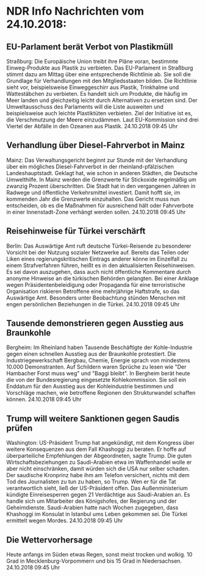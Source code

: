 # NDR Info Nachrichten vom 24.10.2018:


## EU-Parlament berät Verbot von Plastikmüll
Straßburg:	Die Europäische Union treibt ihre Pläne voran, bestimmte Einweg-Produkte aus Plastik zu verbieten. Das EU-Parlament in Straßburg stimmt dazu am Mittag über eine entsprechende Richtlinie ab. Sie soll die Grundlage für Verhandlungen mit den Mitgliedsstaaten bilden. Die Richtlinie sieht vor, beispielsweise Einweggeschirr aus Plastik, Trinkhalme und Wattestäbchen zu verbieten. Es handelt sich um Produkte, die häufig im Meer landen und gleichzeitig leicht durch Alternativen zu ersetzen sind. Der Umweltausschuss des Parlaments will die Liste ausweiten und beispielsweise auch leichte Plastiktüten verbieten. Ziel der Initiative ist es, die Verschmutzung der Meere einzudämmen. Laut EU-Kommission sind drei Viertel der Abfälle in den Ozeanen aus Plastik. 24.10.2018 09:45 Uhr 

## Verhandlung über Diesel-Fahrverbot in Mainz
Mainz:	Das Verwaltungsgericht beginnt zur Stunde mit der Verhandlung über ein mögliches Diesel-Fahrverbot in der rheinland-pfälzischen Landeshauptstadt. Geklagt hat, wie schon in anderen Städten, die Deutsche Umwelthilfe. In Mainz werden die Grenzwerte für Stickoxide regelmäßig um zwanzig Prozent überschritten. Die Stadt hat in den vergangenen Jahren in Radwege und öffentliche Verkehrsmittel investiert. Damit hofft sie, im kommenden Jahr die Grenzwerte einzuhalten. Das Gericht muss nun entscheiden, ob es die Maßnahmen für ausreichend hält oder Fahrverbote in einer Innenstadt-Zone verhängt werden sollen. 24.10.2018 09:45 Uhr 

## Reisehinweise für Türkei verschärft
Berlin:	Das Auswärtige Amt ruft deutsche Türkei-Reisende zu besonderer Vorsicht bei der Nutzung sozialer Netzwerke auf. Bereits das Teilen oder Liken eines regierungskritischen Eintrags anderer könne im Einzelfall zu einem Strafverfahren führen, heißt es in den aktualisierten Reisehinweisen. Es sei davon auszugehen, dass auch nicht öffentliche Kommentare durch anonyme Hinweise an die türkischen Behörden gelangten. Bei einer Anklage wegen Präsidentenbeleidigung oder Propaganda für eine terroristische Organisation riskieren Betroffene eine mehrjährige Haftstrafe, so das Auswärtige Amt. Besonders unter Beobachtung stünden Menschen mit engen persönlichen Beziehungen in die Türkei. 24.10.2018 09:45 Uhr 

## Tausende demonstrieren gegen Ausstieg aus Braunkohle
Bergheim: Im Rheinland haben Tausende Beschäftigte der Kohle-Industrie gegen einen schnellen Ausstieg aus der Braunkohle protestiert. Die Industriegewerkschaft Bergbau, Chemie, Energie sprach von mindestens 10.000 Demonstranten. Auf Schildern waren Sprüche zu lesen wie "Der Hambacher Forst muss weg" und "Baggi bleibt". In Bergheim berät heute die von der Bundesregierung eingesetzte Kohlekommission. Sie soll ein Enddatum für den Ausstieg aus der Kohleindustrie bestimmen und Vorschläge machen, wie betroffene Regionen den Strukturwandel schaffen können. 24.10.2018 09:45 Uhr 

## Trump will weitere Sanktionen gegen Saudis prüfen
Washington:	US-Präsident Trump hat angekündigt, mit dem Kongress über weitere Konsequenzen aus dem Fall Khashoggi zu beraten. Er hoffe auf überparteiliche Empfehlungen der Abgeordneten, sagte Trump. Die guten Wirtschaftsbeziehungen zu Saudi-Arabien etwa im Waffenhandel wolle er aber nicht einschränken, damit würden sich die USA nur selber schaden. Der saudische Kronprinz habe ihm am Telefon versichert, nichts mit dem Tod des Journalisten zu tun zu haben, so Trump. Wen er für die Tat verantwortlich sieht, ließ der US-Präsident offen. Das Außenministerium kündigte Einreisesperren gegen 21 Verdächtige aus Saudi-Arabien an. Es handle sich um Mitarbeiter des Königshofes, der Regierung und der Geheimdienste. Saudi-Arabien hatte nach Wochen zugegeben, dass Khashoggi im Konsulat in Istanbul ums Leben gekommen sei. Die Türkei ermittelt wegen Mordes. 24.10.2018 09:45 Uhr 

## Die Wettervorhersage
Heute anfangs im Süden etwas Regen, sonst meist trocken und wolkig. 10 Grad in Mecklenburg-Vorpommern und bis 15 Grad in Niedersachsen. 24.10.2018 09:45 Uhr 
